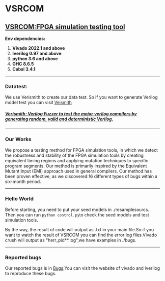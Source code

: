 # VSRCOM
## [VSRCOM:FPGA simulation testing tool](https://github.com/cemery123/VSRCOM/edit/main/README.md)
**Env dependencies:**
1. **Vivado 2022.1 and above**
2. **Iverilog 0.97 and above**
3. **python 3.6 and above**
4. **GHC 8.6.5**
5. **Cabal 3.4.1**
***
### Datatest:
We use Verismith to create our data test. So if you want to generate Verilog model test you can visit [Veismith](https://github.com/ymherklotz/verismith)

##### [Verismith: Verilog Fuzzer to test the major verilog compilers by generating random, valid and deterministic Verilog.](https://github.com/ymherklotz/verismith)
***
### Our Works
We propose a testing method for FPGA simulation tools, in which we detect the robustness and stability of the FPGA simulation tools by creating equivalent timing regions and applying mutation techniques to specific program segments. Our method is primarily inspired by the Equivalent Mutant Input (EMI) approach used in general compilers. Our method has been proven effective, as we discovered 16 different types of bugs within a six-month period.

***
### Hello World
Before starting, you need to put your seed models in ./resamplesourcs. Then you can run ```python control.py```to check the seed models and test simulation tools.

By the way, the result of code will output as .txt in your main file.So if you want to watch the result of VSRCOM you can find the error log
files.Vivado crush will output as "herr_pid**.log",we have examples in ./bugs.


***
### Reported bugs
Our reported bugs is in [Bugs](https://github.com/cemery123/VSRCOM/edit/main/bug).You can visit the website of vivado and Iverilog to reproduce these bugs.
